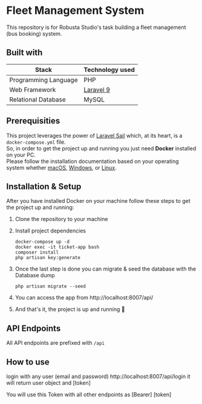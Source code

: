 # Fleet Management System

This repository is for Robusta Studio's task building a fleet management (bus booking) system.  

## Built with

Stack | Technology used
----- | ---------------
Programming Language | PHP
Web Framework | [Laravel 9](https://laravel.com/docs/9.x)
Relational Database | MySQL

## Prerequisities

This project leverages the power of [Laravel Sail](https://laravel.com/docs/8.x/sail) which, at its heart, is a `docker-compose.yml` file.  
So, in order to get the project up and running you just need **Docker** installed on your PC.  
Please follow the installation documentation based on your operating system whether [macOS](https://laravel.com/docs/8.x/installation#getting-started-on-macos), [Windows](https://laravel.com/docs/8.x/installation#getting-started-on-windows), or [Linux](https://laravel.com/docs/8.x/installation#getting-started-on-linux).  

## Installation & Setup

After you have installed Docker on your machine follow these steps to get the project up and running:  
1. Clone the repository to your machine 

2. Install project dependencies
    ```
    docker-compose up -d
    docker exec -it ticket-app bash
    composer install
    php artisan key:generate 
    ```

3. Once the last step is done you can migrate & seed the database with the Database dump
    ```
    php artisan migrate --seed
    ```

4. You can access the app from http://localhost:8007/api/
    
5. And that's it, the project is up and running :rocket:

## API Endpoints

All API endpoints are prefixed with `/api`

## How to use

login with any user (email and password) http://localhost:8007/api/login it will return user object and [token]

You will use this Token with all other endpoints as [Bearer] [token]
